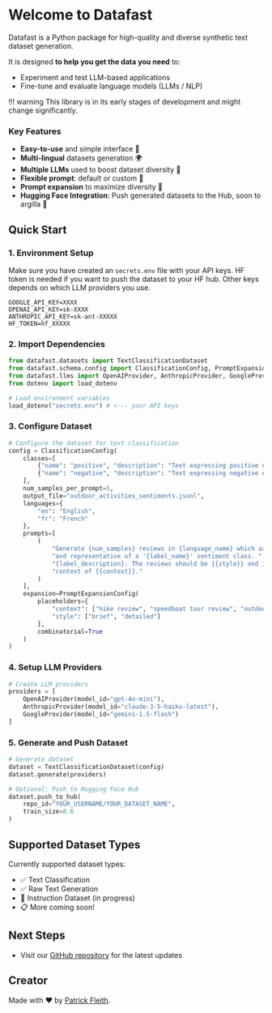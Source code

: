 # Welcome to Datafast

Datafast is a Python package for high-quality and diverse synthetic text dataset generation. 

It is designed **to help you get the data you need** to:

* Experiment and test LLM-based applications
* Fine-tune and evaluate language models (LLMs / NLP)

!!! warning
    This library is in its early stages of development and might change significantly.

### Key Features

* **Easy-to-use** and simple interface 🚀
* **Multi-lingual** datasets generation 🌍
* **Multiple LLMs** used to boost dataset diversity 🤖
* **Flexible prompt**: default or custom 📝
* **Prompt expansion** to maximize diversity 🔄
* **Hugging Face Integration**: Push generated datasets to the Hub, soon to argilla 🤗

## Quick Start

### 1. Environment Setup

Make sure you have created an `secrets.env` file with your API keys.
HF token is needed if you want to push the dataset to your HF hub.
Other keys depends on which LLM providers you use.
```
GOOGLE_API_KEY=XXXX
OPENAI_API_KEY=sk-XXXX
ANTHROPIC_API_KEY=sk-ant-XXXXX
HF_TOKEN=hf_XXXXX
```

### 2. Import Dependencies
```python
from datafast.datasets import TextClassificationDataset
from datafast.schema.config import ClassificationConfig, PromptExpansionConfig
from datafast.llms import OpenAIProvider, AnthropicProvider, GoogleProvider
from dotenv import load_dotenv

# Load environment variables
load_dotenv("secrets.env") # <--- your API keys
```

### 3. Configure Dataset
```python
# Configure the dataset for text classification
config = ClassificationConfig(
    classes=[
        {"name": "positive", "description": "Text expressing positive emotions or approval"},
        {"name": "negative", "description": "Text expressing negative emotions or criticism"}
    ],
    num_samples_per_prompt=5,
    output_file="outdoor_activities_sentiments.jsonl",
    languages={
        "en": "English", 
        "fr": "French"
    },
    prompts=[
        (
            "Generate {num_samples} reviews in {language_name} which are diverse "
            "and representative of a '{label_name}' sentiment class. "
            "{label_description}. The reviews should be {{style}} and in the "
            "context of {{context}}."
        )
    ],
    expansion=PromptExpansionConfig(
        placeholders={
            "context": ["hike review", "speedboat tour review", "outdoor climbing experience"],
            "style": ["brief", "detailed"]
        },
        combinatorial=True
    )
)
```

### 4. Setup LLM Providers
```python
# Create LLM providers
providers = [
    OpenAIProvider(model_id="gpt-4o-mini"),
    AnthropicProvider(model_id="claude-3-5-haiku-latest"),
    GoogleProvider(model_id="gemini-1.5-flash")
]
```

### 5. Generate and Push Dataset
```python
# Generate dataset
dataset = TextClassificationDataset(config)
dataset.generate(providers)

# Optional: Push to Hugging Face Hub
dataset.push_to_hub(
    repo_id="YOUR_USERNAME/YOUR_DATASET_NAME",
    train_size=0.6
)
```

## Supported Dataset Types

Currently supported dataset types:

* ✅ Text Classification
* ✅ Raw Text Generation
* 🚧 Instruction Dataset (in progress)
* 📋 More coming soon!

## Next Steps

* Visit our [GitHub repository](https://github.com/patrickfleith/datafast) for the latest updates

## Creator

Made with ❤️ by [Patrick Fleith](https://www.linkedin.com/in/patrick-fleith/).
